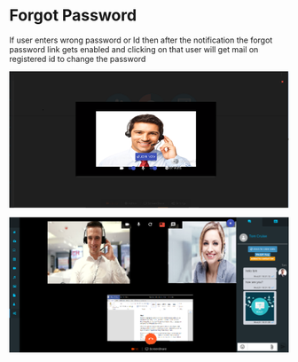 # Forgot Password

If user enters wrong password or Id then after the notification the forgot password link gets enabled and clicking on that user will get mail on registered id to change the password

![](../.gitbook/assets/image%20%28145%29.png)

![](../.gitbook/assets/image%20%28155%29.png)





